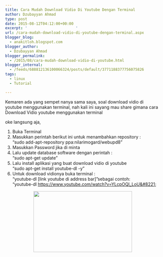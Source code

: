 ```yaml
---
title: Cara Mudah Download Vidio Di Youtube Dengan Terminal
author: Dzubayyan Ahmad
type: post
date: 2015-08-12T04:12:00+00:00
excerpt: '						'
url: /cara-mudah-download-vidio-di-youtube-dengan-terminal.aspx
blogger_blog:
  - anakitloh.blogspot.com
blogger_author:
  - Dzubayyan Ahmad
blogger_permalink:
  - /2015/08/cara-mudah-download-vidio-di-youtube.html
blogger_internal:
  - /feeds/688812136100066324/posts/default/3771188377756075826
tags:
  - linux
  - Tutorial

---
```

Kemaren ada yang sempet nanya sama saya, soal download vidio di youtube menggunakan terminal, nah kali ini sayang mau share gimana cara Download Vidio youtube menggunakan terminal

oke langsung aja,

<div style="clear: both; text-align: center;">
</div>

  1. Buka Terminal
  2. Masukkan perintah berikut ini untuk menambahkan repository :  
    &#8220;sudo add-apt-repository ppa:nilarimogard/webupd8&#8221; <tanpa tanda petik>
  3. Masukkan Password jika di minta
  4. Lalu update database software dengan perintah :<a name="more"></a>  
    &#8220;sudo apt-get update&#8221;
  5. Lalu install aplikasi yang buat download vidio di youtube  
    &#8220;sudo apt-get install youtube-dl -y&#8221;
  6. Untuk download vidionya buka terminal :  
    &#8220;youtube-dl [link youtube di address bar]&#8221;sebagai contoh:  
    &#8220;youtube-dl https://www.youtube.com/watch?v=YLcpOQl_LoU&#8221;  
    <tanpa tanda petik>

<div style="text-align: center;">
  <a style="margin-left: 1em; margin-right: 1em;" href="https://1.bp.blogspot.com/-dD2gcqoQacE/Vc7K16E0U1I/AAAAAAAAA4g/4pNDVr3uuAE/s1600/Screenshot%2Bfrom%2B2015-08-15%2B12-14-51.png"><img loading="lazy" decoding="async" src="https://1.bp.blogspot.com/-dD2gcqoQacE/Vc7K16E0U1I/AAAAAAAAA4g/4pNDVr3uuAE/s320/Screenshot%2Bfrom%2B2015-08-15%2B12-14-51.png" width="320" height="197" border="0" /></a>
</div>